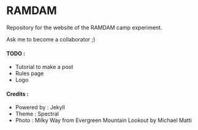 # RAMDAM

Repository for the website of the RAMDAM camp experiment.

Ask me to become a collaborator ;)

#### TODO : 
 * Tutorial to make a post
 * Rules page
 * Logo

#### Credits : 
 * Powered by : Jekyll
 * Theme : Spectral
 * Photo : Milky Way from Evergreen Mountain Lookout by Michael Matti
